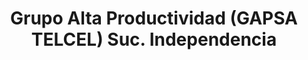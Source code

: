 ---
title: "Grupo Alta Productividad (GAPSA TELCEL) Suc. Independencia"
url: /toluca-de-lerdo/grupo-alta-productividad-gapsa-telcel-suc-independencia/
shop: Handy
---